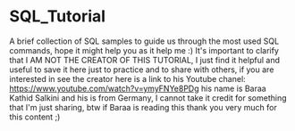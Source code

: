 # SQL_Tutorial
A brief collection of SQL samples to guide us through the most used SQL commands, hope it might help you as it help me :)
It's important to clarify that I AM NOT THE CREATOR OF THIS TUTORIAL, I just find it helpful and useful to save it here just to practice and to share with others, if you are interested in see the creator here is a link to his Youtube chanel: https://www.youtube.com/watch?v=ymyFNYe8PDg his name is Baraa Kathid Salkini and his is from Germany, I cannot take it credit for something that I'm just sharing, btw if Baraa is reading this thank you very much for this content ;)
